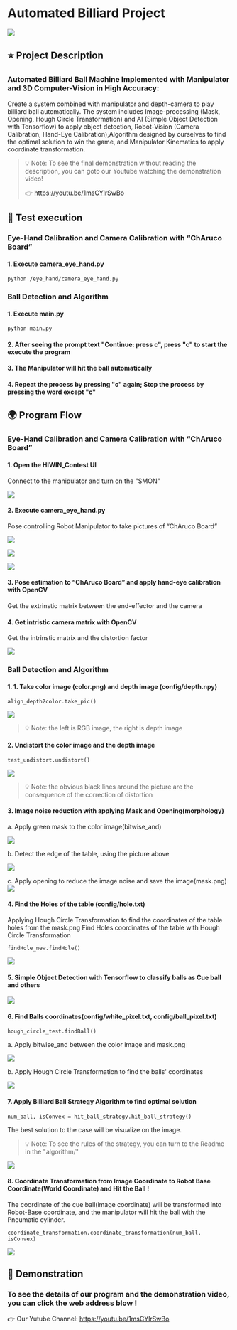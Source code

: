 # Automated Billiard Project
![](https://i.imgur.com/vIP16V4.png)

## :star: Project Description
### Automated Billiard Ball Machine Implemented with Manipulator and 3D Computer-Vision in High Accuracy:
Create a system combined with manipulator and depth-camera to play billiard ball automatically. The system includes Image-processing (Mask, Opening, Hough Circle Transformation) and AI (Simple Object Detection with Tensorflow) to apply object detection, Robot-Vision (Camera Calibration, Hand-Eye Calibration),Algorithm designed by ourselves to find the optimal solution to win the game, and Manipulator Kinematics to apply coordinate transformation.

> :bulb: Note: To see the final demonstration without reading the description, you can goto our Youtube watching the demonstration video!
> 
> :point_right:  https://youtu.be/1msCYlrSwBo

## :orange_book:  Test execution

### Eye-Hand Calibration and Camera Calibration with “ChAruco Board”
#### 1. Execute camera_eye_hand.py
```
python /eye_hand/camera_eye_hand.py
```

### Ball Detection and Algorithm
#### 1. Execute main.py
```
python main.py
```
#### 2. After seeing the prompt text "Continue: press c", press "c" to start the execute the program
#### 3. The Manipulator will hit the ball automatically
#### 4. Repeat the process by pressing "c" again; Stop the process by pressing the word except "c"

## :earth_africa: Program Flow
### Eye-Hand Calibration and Camera Calibration with “ChAruco Board”
#### 1. Open the HIWIN_Contest UI
Connect to the manipulator and turn on the "SMON"

![](https://i.imgur.com/7O9CLiL.png)

#### 2. Execute camera_eye_hand.py
Pose controlling Robot Manipulator to take pictures of “ChAruco Board” 

![](https://i.imgur.com/t8YxIbG.png)

![](https://i.imgur.com/b0GYvXi.png)

![](https://i.imgur.com/eL36ibr.png)

#### 3. Pose estimation to “ChAruco Board” and apply hand-eye calibration with OpenCV
Get the extrinstic matrix between the end-effector and the camera
#### 4. Get intristic camera matrix with OpenCV
Get the intrinstic matrix and the distortion factor

![](https://i.imgur.com/Ao856mV.png)

### Ball Detection and Algorithm
#### 1. 1. Take color image (color.png) and depth image (config/depth.npy)
```
align_depth2color.take_pic()
```
![](https://i.imgur.com/wzxLL4S.png)

> :bulb: Note: the left is RGB image, the right is depth image

#### 2. Undistort the color image and the depth image
```
test_undistort.undistort()
```
![](https://i.imgur.com/53jNJMv.jpg)

> :bulb: Note: the obvious black lines around the picture are the consequence of the correction of distortion

#### 3. Image noise reduction with applying Mask and Opening(morphology)
a. Apply green mask to the color image(bitwise_and)

![](https://i.imgur.com/9Cuwfs7.jpg)

b. Detect the edge of the table, using the picture above

![](https://i.imgur.com/5rogd6i.png)

c. Apply opening to reduce the image noise and save the image(mask.png)
![](https://i.imgur.com/Q6XhKqb.png)


#### 4. Find the Holes of the table (config/hole.txt)
Applying Hough Circle Transformation to find the coordinates of the table holes from the mask.png
Find Holes coordinates of the table with Hough Circle Transformation
```
findHole_new.findHole()
```
![](https://i.imgur.com/8DHfp1q.png)

#### 5. Simple Object Detection with Tensorflow to classify balls as Cue ball and others

![](https://i.imgur.com/EydDtA3.jpg)


#### 6. Find Balls coordinates(config/white_pixel.txt, config/ball_pixel.txt)
```
hough_circle_test.findBall()
```
a. Apply bitwise_and between the color image and mask.png 

![](https://i.imgur.com/dTtfHfi.png)

b. Apply Hough Circle Transformation to find the balls' coordinates

![](https://i.imgur.com/NgupYDi.jpg)


#### 7. Apply Billiard Ball Strategy Algorithm to find optimal solution
```
num_ball, isConvex = hit_ball_strategy.hit_ball_strategy()
```
The best solution to the case will be visualize on the image.
> :bulb: Note: To see the rules of the strategy, you can turn to the Readme in the "algorithm/"
> 

![](https://i.imgur.com/CBxhUng.jpg)

#### 8. Coordinate Transformation from Image Coordinate to Robot Base Coordinate(World Coordinate) and Hit the Ball !
The coordinate of the cue ball(image coordinate) will be transformed into Robot-Base coordinate, and the manipulator will hit the ball with the Pneumatic cylinder.
```
coordinate_transformation.coordinate_transformation(num_ball, isConvex)
```
![](https://i.imgur.com/iruHybB.png)



## :mag_right: Demonstration

### To see the details of our program and the demonstration video, you can click the web address blow !

:point_right: Our Yutube Channel:  https://youtu.be/1msCYlrSwBo


